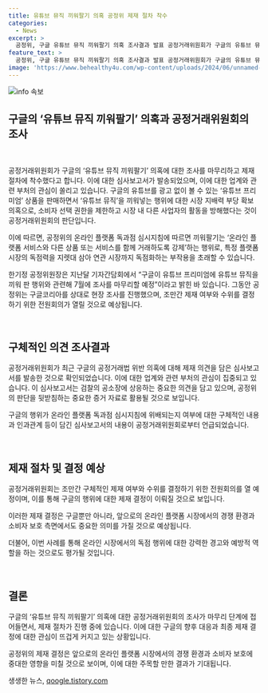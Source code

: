 ```yaml
---
title: 유튜브 뮤직 끼워팔기 의혹 공정위 제재 절차 착수
categories:
  - News
excerpt: >
  공정위, 구글 유튜브 뮤직 끼워팔기 의혹 조사결과 발표 공정거래위원회가 구글의 유튜브 뮤직 끼워팔기 의혹 조사를 마무리하고 제재 절차에 들어갔다. 공정위는 유튜브 프리미엄 구매 시 유튜브 뮤직을 강제로 판매하는 행위로 시장 지배력을 부당하게 전이하여 소비자의 선택권을 제한하고, 다른 사업자의 활동을 방해했다고 밝혔다. 이에 따라 공정위는 제재 여부와 수위를 결정하기 위해 전원회의를 열 예정이다.
feature_text: >
  공정위, 구글 유튜브 뮤직 끼워팔기 의혹 조사결과 발표 공정거래위원회가 구글의 유튜브 뮤직 끼워팔기 의혹 조사를 마무리하고 제재 절차에 들어갔다. 공정위는 유튜브 프리미엄 구매 시 유튜브 뮤직을 강제로 판매하는 행위로 시장 지배력을 부당하게 전이하여 소비자의 선택권을 제한하고, 다른 사업자의 활동을 방해했다고 밝혔다. 이에 따라 공정위는 제재 여부와 수위를 결정하기 위해 전원회의를 열 예정이다.
image: 'https://www.behealthy4u.com/wp-content/uploads/2024/06/unnamed-file.png'
---
```


<p><img src="https://www.behealthy4u.com/wp-content/uploads/2024/06/unnamed-file.png" alt="info 속보" /></p>

<h2>구글의 ‘유튜브 뮤직 끼워팔기’ 의혹과 공정거래위원회의 조사</h2>

<p data-ke-size="size16">&nbsp;</p>

<p>공정거래위원회가 구글의 ‘유튜브 뮤직 끼워팔기’ 의혹에 대한 조사를 마무리하고 제재 절차에 착수했다고 합니다. 이에 대한 심사보고서가 발송되었으며, 이에 대한 업계와 관련 부처의 관심이 쏠리고 있습니다. 구글의 유튜브를 광고 없이 볼 수 있는 ‘유튜브 프리미엄’ 상품을 판매하면서 ‘유튜브 뮤직’을 끼워넣는 행위에 대한 시장 지배력 부당 확보 의혹으로, 소비자 선택 권한을 제한하고 시장 내 다른 사업자의 활동을 방해했다는 것이 공정거래위원회의 판단입니다.</p>

<p>이에 따르면, 공정위의 온라인 플랫폼 독과점 심시지침에 따르면 끼워팔기는 ‘온라인 플랫폼 서비스와 다른 상품 또는 서비스를 함께 거래하도록 강제’하는 행위로, 특정 플랫폼 시장의 독점력을 지렛대 삼아 연관 시장까지 독점화하는 부작용을 초래할 수 있습니다.</p>

<p>한기정 공정위원장은 지난달 기자간담회에서 “구글이 유튜브 프리미엄에 유튜브 뮤직을 끼워 판 행위와 관련해 7월에 조사를 마무리할 예정”이라고 밝힌 바 있습니다. 그동안 공정위는 구글코리아를 상대로 현장 조사를 진행했으며, 조만간 제재 여부와 수위를 결정하기 위한 전원회의가 열릴 것으로 예상됩니다.</p>

<p data-ke-size="size16">&nbsp;</p>

<h2>구체적인 의견 조사결과</h2>

<p>공정거래위원회가 최근 구글의 공정거래법 위반 의혹에 대해 제재 의견을 담은 심사보고서를 발송한 것으로 확인되었습니다. 이에 대한 업계와 관련 부처의 관심이 집중되고 있습니다. 이 심사보고서는 검찰의 공소장에 상응하는 중요한 의견을 담고 있으며, 공정위의 판단을 뒷받침하는 중요한 증거 자료로 활용될 것으로 보입니다.</p>

<p>구글의 행위가 온라인 플랫폼 독과점 심시지침에 위배되는지 여부에 대한 구체적인 내용과 인과관계 등이 담긴 심사보고서의 내용이 공정거래위원회로부터 언급되었습니다.</p>

<p data-ke-size="size16">&nbsp;</p>

<h2>제재 절차 및 결정 예상</h2>

<p>공정거래위원회는 조만간 구체적인 제재 여부와 수위를 결정하기 위한 전원회의를 열 예정이며, 이를 통해 구글의 행위에 대한 제재 결정이 이뤄질 것으로 보입니다.</p>

<p>이러한 제재 결정은 구글뿐만 아니라, 앞으로의 온라인 플랫폼 시장에서의 경쟁 환경과 소비자 보호 측면에서도 중요한 의미를 가질 것으로 예상됩니다.</p>

<p>더불어, 이번 사례를 통해 온라인 시장에서의 독점 행위에 대한 강력한 경고와 예방적 역할을 하는 것으로도 평가될 것입니다.</p>

<p data-ke-size="size16">&nbsp;</p>

<h2>결론</h2>

<p>구글의 ‘유튜브 뮤직 끼워팔기’ 의혹에 대한 공정거래위원회의 조사가 마무리 단계에 접어들면서, 제재 절차가 진행 중에 있습니다. 이에 대한 구글의 향후 대응과 최종 제재 결정에 대한 관심이 뜨겁게 커지고 있는 상황입니다.</p>

<p>공정위의 제재 결정은 앞으로의 온라인 플랫폼 시장에서의 경쟁 환경과 소비자 보호에 중대한 영향을 미칠 것으로 보이며, 이에 대한 주목할 만한 결과가 기대됩니다.</p>
생생한 뉴스, <a href="https://qoogle.tistory.com" rel="dofollow">qoogle.tistory.com</a>



